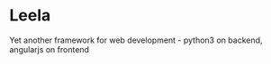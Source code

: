Leela
=====

Yet another framework for web development - python3 on backend, angularjs on frontend 
